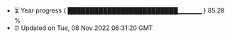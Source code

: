 - ⏳ Year progress { █████████████████████████▁▁▁▁▁ } 85.28 %
- ⏰ Updated on Tue, 08 Nov 2022 06:31:20 GMT

